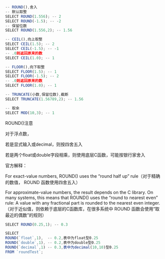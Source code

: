 

```javascript
-- ROUND(),舍入
-- 默认取整
SELECT ROUND(1.556); -- 2
SELECT ROUND(-1.5); -- -2
-- 保留位数
SELECT ROUND(1.556,2); -- 1.56

-- CEIL(),向上取整
SELECT CEIL(1.5); -- 2
SELECT CEIL(-1.5); -- -1
-- .0则返回原来的数
SELECT CEIL(1.0); -- 1

-- FLOOR(),向下取整
SELECT FLOOR(1.5); -- 1
SELECT FLOOR(-1.5); -- 2
-- .0则返回原来的数
SELECT FLOOR(1.0); -- 1

-- TRUNCATE(小数,保留位数),截断
SELECT TRUNCATE(1.56789,2); -- 1.56

-- 取余
SELECT MOD(10,3); -- 1
```



ROUND()注意

对于浮点数，

若是显式输入或decimal，则按四舍五入

若是两个float或double字段相乘，则使用底层C函数，可能按银行家舍入

官方解释：

For exact-value numbers, ROUND() uses the “round half up” rule（对于精确的数值， ROUND 函数使用四舍五入）

For approximate-value numbers, the result depends on the C library. On many systems, this means that ROUND() uses the “round to nearest even” rule: A value with any fractional part is rounded to the nearest even integer. （对于近似值，则依赖于底层的C函数库，在很多系统中 ROUND 函数会使用“取最近的偶数”的规则）

```javascript
SELECT ROUND(0.25,1); -- 0.3

SELECT 
ROUND(`float`,1),  -- 0.2,表中为float型0.25
ROUND(`double`,1), -- 0.2,表中为double型0.25
ROUND(`decimal`,1) -- 0.3,表中为decimal(10,10)型0.25
FROM `roundTest`;
```

